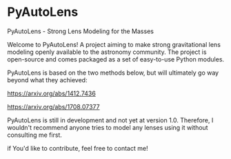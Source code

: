 # PyAutoLens
PyAutoLens - Strong Lens Modeling for the Masses

Welcome to PyAutoLens! A project aiming to make strong gravitational lens modeling openly available to the astronomy community. The project is open-source and comes packaged as a set of easy-to-use Python modules. 

PyAutoLens is based on the two methods below, but will ultimately go way beyond what they achieved:

https://arxiv.org/abs/1412.7436

https://arxiv.org/abs/1708.07377

PyAutoLens is still in development and not yet at version 1.0. Therefore, I wouldn't recommend anyone tries to model any lenses using it without consulting me first.

if You'd like to contribute, feel free to contact me!
